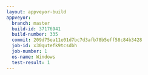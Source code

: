 ```yaml
---
layout: appveyor-build
appveyor:
  branch: master
  build-id: 37176941
  build-number: 335
  commit: 209d75ea11e01d7bc7d3afb78b5eff58c84b3428
  job-id: x30qutefk9tcsdbh
  job-number: 1
  os-name: Windows
  test-result: 1
---
```

